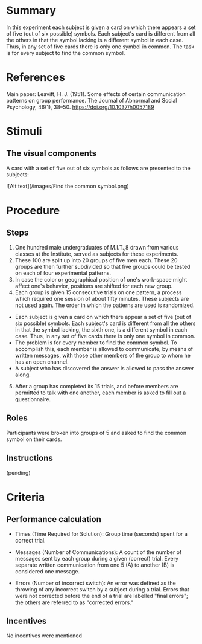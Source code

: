 # Summary
In this experiment each subject is given a card on which there appears a set of five (out of six possible) symbols. Each subject's card is different from all the others in that the symbol lacking is a different symbol in each case. Thus, in any set of five cards there is only one symbol in common. The task is for every subject to find the common symbol.

# References
Main paper: Leavitt, H. J. (1951). Some effects of certain communication patterns on group performance. The Journal of Abnormal and Social Psychology, 46(1), 38–50. https://doi.org/10.1037/h0057189

# Stimuli
## The visual components
A card with a set of five out of six symbols as follows are presented to the subjects:

![Alt text](/images/Find the common symbol.png)

# Procedure
## Steps

1. One hundred male undergraduates of M.I.T.,8 drawn from various classes at the Institute, served as subjects for these experiments.
2. These 100 are split up into 20 groups of five men each. These 20 groups are then further subdivided so that five groups could be tested on each of four experimental patterns.
3. In case the color or geographical position of one's work-space might affect one's behavior, positions are shifted for each new group.
4. Each group is given 15 consecutive trials on one pattern, a process which required one session of about fifty minutes. These subjects are not used again. The order in which the patterns are used is randomized.
  - Each subject is given a card on which there appear a set of five (out of six possible) symbols. Each subject's card is different from all the others in that the symbol lacking, the sixth one, is a different symbol in each case. Thus, in any set of five cards there is only one symbol in common.
  - The problem is for every member to find the common symbol. To accomplish this, each member is allowed to communicate, by means of written messages, with those other members of the group to whom he has an open channel.
  - A subject who has discovered the answer is allowed to pass the answer along.
5. After a group has completed its 15 trials, and before members are permitted to talk with one another, each member is asked to fill out a questionnaire.

## Roles 

Participants were broken into groups of 5 and asked to find the common symbol on their cards.

## Instructions

(pending)

# Criteria
## Performance calculation

- Times (Time Required for Solution):
  Group time (seconds) spent for a correct trial.

- Messages (Number of Communications):
  A count of the number of messages sent by each group during a given (correct) trial. Every separate written communication from one 5 (A) to another (B) is considered one message.

- Errors (Number of incorrect switch):
  An error was defined as the throwing of any incorrect switch by a subject during a trial. Errors that were not corrected before the end of a trial are labelled "final errors"; the others are referred to as "corrected errors."

## Incentives

No incentives were mentioned
